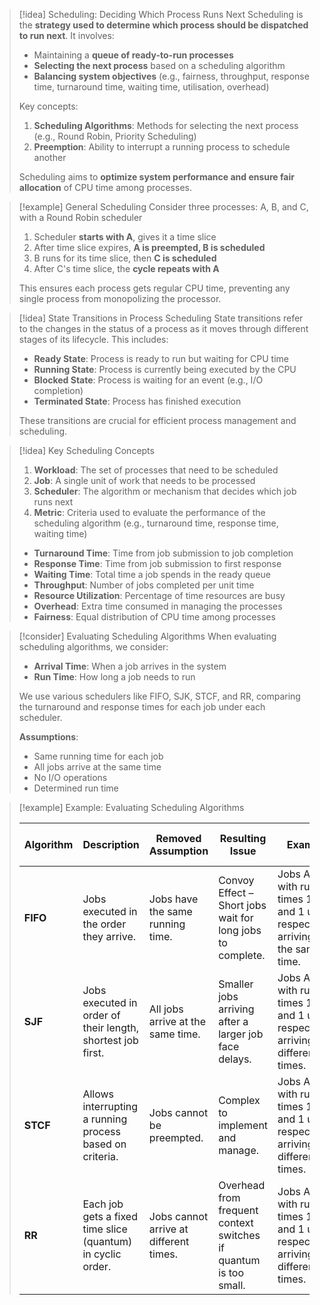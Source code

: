 
> [!idea] Scheduling: Deciding Which Process Runs Next
> Scheduling is the **strategy used to determine which process should be dispatched to run next**. It involves:
> 
> - Maintaining a **queue of ready-to-run processes**
> - **Selecting the next process** based on a scheduling algorithm
> - **Balancing system objectives** (e.g., fairness, throughput, response time, turnaround time, waiting time, utilisation, overhead)
> 
> Key concepts:
> 1. **Scheduling Algorithms**: Methods for selecting the next process (e.g., Round Robin, Priority Scheduling)
> 2. **Preemption**: Ability to interrupt a running process to schedule another
> 
> Scheduling aims to **optimize system performance and ensure fair allocation** of CPU time among processes.

> [!example] General Scheduling
> Consider three processes: A, B, and C, with a Round Robin scheduler
> 
> 1. Scheduler **starts with A**, gives it a time slice
> 2. After time slice expires, **A is preempted, B is scheduled**
> 3. B runs for its time slice, then **C is scheduled**
> 4. After C's time slice, the **cycle repeats with A**
> 
> This ensures each process gets regular CPU time, preventing any single process from monopolizing the processor.

> [!idea] State Transitions in Process Scheduling
> State transitions refer to the changes in the status of a process as it moves through different stages of its lifecycle. This includes:
> 
> - **Ready State**: Process is ready to run but waiting for CPU time
> - **Running State**: Process is currently being executed by the CPU
> - **Blocked State**: Process is waiting for an event (e.g., I/O completion)
> - **Terminated State**: Process has finished execution
> 
> These transitions are crucial for efficient process management and scheduling.

> [!idea] Key Scheduling Concepts
> 
> 1. **Workload**: The set of processes that need to be scheduled
> 2. **Job**: A single unit of work that needs to be processed
> 3. **Scheduler**: The algorithm or mechanism that decides which job runs next
> 4. **Metric**: Criteria used to evaluate the performance of the scheduling algorithm (e.g., turnaround time, response time, waiting time)
>
> - **Turnaround Time**: Time from job submission to job completion
> - **Response Time**: Time from job submission to first response
> - **Waiting Time**: Total time a job spends in the ready queue
> - **Throughput**: Number of jobs completed per unit time
> - **Resource Utilization**: Percentage of time resources are busy
> - **Overhead**: Extra time consumed in managing the processes
> - **Fairness**: Equal distribution of CPU time among processes

> [!consider] Evaluating Scheduling Algorithms
> When evaluating scheduling algorithms, we consider:
> 
> - **Arrival Time**: When a job arrives in the system
> - **Run Time**: How long a job needs to run
> 
> We use various schedulers like FIFO, SJK, STCF, and RR, comparing the turnaround and response times for each job under each scheduler.
> 
> **Assumptions**:
> - Same running time for each job
> - All jobs arrive at the same time
> - No I/O operations
> - Determined run time


> [!example] Example: Evaluating Scheduling Algorithms
>
> | Algorithm       | Description                                                  | Removed Assumption                              | Resulting Issue                                                      | Example                                                                                         | Turnaround Time                                             | Average Turnaround Time                                     |
> |-----------------|--------------------------------------------------------------|-------------------------------------------------|---------------------------------------------------------------------|-------------------------------------------------------------------------------------------------|------------------------------------------------------------|------------------------------------------------------------|
> | **FIFO**        | Jobs executed in the order they arrive.                      | Jobs have the same running time.                | Convoy Effect – Short jobs wait for long jobs to complete.           | Jobs A, B, C with run times 10, 2, and 1 units respectively, arriving at the same time.         | A: 10 units<br>B: 12 units<br>C: 13 units                  | (10 + 12 + 13) / 3 = 11.67 units                            |
> | **SJF**         | Jobs executed in order of their length, shortest job first.  | All jobs arrive at the same time.               | Smaller jobs arriving after a larger job face delays.                | Jobs A, B, C with run times 10, 2, and 1 units respectively, arriving at different times.       | A: 10 units<br>B: 3 units<br>C: 1 unit                     | (10 + 3 + 1) / 3 = 4.67 units                               |
> | **STCF**        | Allows interrupting a running process based on criteria.     | Jobs cannot be preempted.                       | Complex to implement and manage.                                    | Jobs A, B, C with run times 10, 2, and 1 units respectively, arriving at different times.       | A: 12 units<br>B: 3 units<br>C: 1 unit                     | (12 + 3 + 1) / 3 = 5.33 units                               |
> | **RR**          | Each job gets a fixed time slice (quantum) in cyclic order.  | Jobs cannot arrive at different times.          | Overhead from frequent context switches if quantum is too small.    | Jobs A, B, C with run times 10, 2, and 1 units respectively, arriving at different times.       | A: 12 units<br>B: 4 units<br>C: 3 units                    | (12 + 4 + 3) / 3 = 6.33 units                               |
